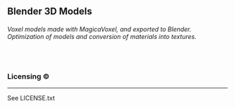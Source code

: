 ## Blender 3D Models
###### Voxel models made with MagicaVoxel, and exported to Blender. Optimization of models and conversion of materials into textures.
<br/>

### Licensing :copyright:
---------

See LICENSE.txt
